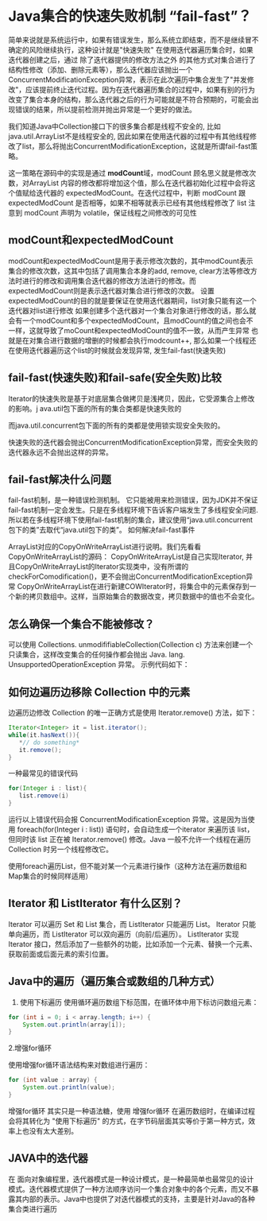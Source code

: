 Java集合的快速失败机制 “fail-fast”？
===

简单来说就是系统运行中，如果有错误发生，那么系统立即结束，而不是继续冒不确定的风险继续执行，这种设计就是"快速失败"
在使用迭代器遍历集合时，如果迭代器创建之后，通过 除了迭代器提供的修改方法之外 的其他方式对集合进行了结构性修改（添加、删除元素等），那么迭代器应该抛出一个ConcurrentModificationException异常，表示在此次遍历中集合发生了"并发修改"，应该提前终止迭代过程。因为在迭代器遍历集合的过程中，如果有别的行为改变了集合本身的结构，那么迭代器之后的行为可能就是不符合预期的，可能会出现错误的结果，所以提前检测并抛出异常是一个更好的做法。

我们知道Java中Collection接口下的很多集合都是线程不安全的, 比如 java.util.ArrayList不是线程安全的, 因此如果在使用迭代器的过程中有其他线程修改了list，那么将抛出ConcurrentModificationException，这就是所谓fail-fast策略。

这一策略在源码中的实现是通过 **modCount**域，modCount 顾名思义就是修改次数，对ArrayList 内容的修改都将增加这个值，那么在迭代器初始化过程中会将这个值赋给迭代器的 expectedModCount。在迭代过程中，判断 modCount 跟 expectedModCount 是否相等，如果不相等就表示已经有其他线程修改了 list
注意到 modCount 声明为 volatile，保证线程之间修改的可见性

modCount和expectedModCount
---

modCount和expectedModCount是用于表示修改次数的，其中modCount表示集合的修改次数，这其中包括了调用集合本身的add, remove, clear方法等修改方法时进行的修改和调用集合迭代器的修改方法进行的修改。而expectedModCount则是表示迭代器对集合进行修改的次数。
设置expectedModCount的目的就是要保证在使用迭代器期间，list对象只能有这一个迭代器对list进行修改
如果创建多个迭代器对一个集合对象进行修改的话，那么就会有一个modCount和多个expectedModCount，且modCount的值之间也会不一样，这就导致了moCount和expectedModCount的值不一致，从而产生异常
也就是在对集合进行数据的增删的时候都会执行modcount++, 那么如果一个线程还在使用迭代器遍历这个list的时候就会发现异常, 发生fail-fast(快速失败)

fail-fast(快速失败)和fail-safe(安全失败)比较
---

Iterator的快速失败是基于对底层集合做拷贝是浅拷贝，因此，它受源集合上修改的影响。j
ava.util包下面的所有的集合类都是快速失败的

而java.util.concurrent包下面的所有的类都是使用锁实现安全失败的。

快速失败的迭代器会抛出ConcurrentModificationException异常，而安全失败的迭代器永远不会抛出这样的异常。

fail-fast解决什么问题
---

fail-fast机制，是一种错误检测机制。
它只能被用来检测错误，因为JDK并不保证fail-fast机制一定会发生。只是在多线程环境下告诉客户端发生了多线程安全问题.
所以若在多线程环境下使用fail-fast机制的集合，建议使用“java.util.concurrent包下的类”去取代“java.util包下的类”。
如何解决fail-fast事件

ArrayList对应的CopyOnWriteArrayList进行说明。我们先看看CopyOnWriteArrayList的源码：
CopyOnWriteArrayList是自己实现Iterator, 并且CopyOnWriteArrayList的Iterator实现类中，没有所谓的checkForComodification()，更不会抛出ConcurrentModificationException异常
CopyOnWriteArrayList在进行新建COWIterator时，将集合中的元素保存到一个新的拷贝数组中。这样，当原始集合的数据改变，拷贝数据中的值也不会变化。

怎么确保一个集合不能被修改？
---

可以使用 Collections. unmodififiableCollection(Collection c) 方法来创建一个只读集合，这样改变集合的任何操作都会抛出 Java. lang. UnsupportedOperationException 异常。
示例代码如下：

如何边遍历边移除 Collection 中的元素
---

边遍历边修改 Collection 的唯一正确方式是使用 Iterator.remove() 方法，如下：

``` Java
Iterator<Integer> it = list.iterator();
while(it.hasNext()){
   *// do something*
   it.remove();
}
```

一种最常见的错误代码

``` java
for(Integer i : list){
   list.remove(i)
}
```

 运行以上错误代码会报 ConcurrentModificationException 异常。这是因为当使用 foreach(for(Integer i : list)) 语句时，会自动生成一个iterator 来遍历该 list，但同时该 list 正在被 Iterator.remove() 修改。Java 一般不允许一个线程在遍历 Collection 时另一个线程修改它。

使用foreach遍历List，但不能对某一个元素进行操作（这种方法在遍历数组和Map集合的时候同样适用）

Iterator 和 ListIterator 有什么区别？
---

Iterator 可以遍历 Set 和 List 集合，而 ListIterator 只能遍历 List。
Iterator 只能单向遍历，而 ListIterator 可以双向遍历（向前/后遍历）。
ListIterator 实现 Iterator 接口，然后添加了一些额外的功能，比如添加一个元素、替换一个元素、获取前面或后面元素的索引位置。

Java中的遍历（遍历集合或数组的几种方式）
---

1. 使用下标遍历
使用循环遍历数组下标范围，在循环体中用下标访问数组元素：

``` java
for (int i = 0; i < array.length; i++) {
    System.out.println(array[i]);
}
```

2.增强for循环

使用增强for循环语法结构来对数组进行遍历：

``` java
for (int value : array) {
    System.out.println(value);
}
```

增强for循环 其实只是一种语法糖，使用 增强for循环 在遍历数组时，在编译过程会将其转化为 "使用下标遍历" 的方式，在字节码层面其实等价于第一种方式，效率上也没有太大差别。

JAVA中的迭代器
---

在 面向对象编程里，迭代器模式是一种设计模式，是一种最简单也最常见的设计模式。迭代器模式提供了一种方法顺序访问一个集合对象中的各个元素，而又不暴露其内部的表示。Java中也提供了对迭代器模式的支持，主要是针对Java的各种集合类进行遍历

